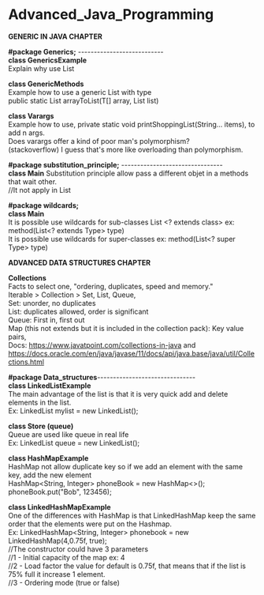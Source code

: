 # Advanced_Java_Programming  
  
**GENERIC IN JAVA CHAPTER**  

**#package Generics;** ---------------------------  
**class GenericsExample**  
Explain why use List<type>  
    
**class GenericMethods**  
Example how to use a generic List with type <T>  
public static <T> List<T> arrayToList(T[] array, List<T> list)  
     
**class Varargs**    
Example how to use, private static void printShoppingList(String... items), to add n args.  
  Does varargs offer a kind of poor man's polymorphism?  
  (stackoverflow) I guess that's more like overloading than polymorphism.  
  
  **#package substitution_principle;**  --------------------------------  
  **class Main** 
  Substitution principle allow pass a different objet in a methods that wait other.  
  //It not apply in List<type>  

**#package wildcards;**  
**class Main**  
It is possible use wildcards for sub-classes List <? extends class> ex: method(List<? extends Type> type)  
It is possible use wildcards for super-classes ex: method(List<? super Type> type)     

**ADVANCED DATA STRUCTURES CHAPTER**   

**Collections**  
Facts to select one, "ordering, duplicates, speed and memory."  
Iterable > Collection > Set, List, Queue,   
  Set: unorder, no duplicates    
  List: duplicates allowed, order is significant  
  Queue: First in, first out    
  Map (this not extends but it is included in the collection pack): Key value pairs,  
  Docs: https://www.javatpoint.com/collections-in-java and https://docs.oracle.com/en/java/javase/11/docs/api/java.base/java/util/Collections.html  
  
  **#package Data_structures**-------------------------------  
  **class LinkedListExample**   
  The main advantage of the list is that it is very quick add and delete elements in the list.  
  Ex: LinkedList<String> mylist  = new LinkedList();  
    
  **class Store (queue)**  
  Queue are used like queue in real life  
   Ex: LinkedList<Customer> queue = new LinkedList();  
  
  **class HashMapExample**  
  HashMap not allow duplicate key so if we add an element with the same key, add the new element  
  HashMap<String, Integer> phoneBook = new HashMap<>();  
  phoneBook.put("Bob", 123456);  
    
  **class LinkedHashMapExample**  
  One of the differences with HashMap is that LinkedHashMap keep the same order that the elements were put on the Hashmap.  
    Ex: LinkedHashMap<String, Integer> phonebook = new LinkedHashMap(4,0.75f, true);  
        //The constructor could have 3 parameters  
        //1 - Initial capacity of the map ex: 4  
        //2 - Load factor the value for default is 0.75f, that means that if the list is 75% full it increase 1 element.  
        //3 - Ordering mode (true or false)  
  
